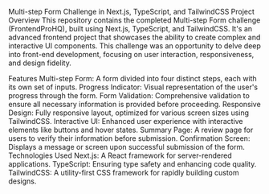 Multi-step Form Challenge in Next.js, TypeScript, and TailwindCSS
Project Overview
This repository contains the completed Multi-step Form challenge (FrontendProHQ), built using Next.js, TypeScript, and TailwindCSS. It's an advanced frontend project that showcases the ability to create complex and interactive UI components. This challenge was an opportunity to delve deep into front-end development, focusing on user interaction, responsiveness, and design fidelity.

Features
Multi-step Form: A form divided into four distinct steps, each with its own set of inputs.
Progress Indicator: Visual representation of the user's progress through the form.
Form Validation: Comprehensive validation to ensure all necessary information is provided before proceeding.
Responsive Design: Fully responsive layout, optimized for various screen sizes using TailwindCSS.
Interactive UI: Enhanced user experience with interactive elements like buttons and hover states.
Summary Page: A review page for users to verify their information before submission.
Confirmation Screen: Displays a message or screen upon successful submission of the form.
Technologies Used
Next.js: A React framework for server-rendered applications.
TypeScript: Ensuring type safety and enhancing code quality.
TailwindCSS: A utility-first CSS framework for rapidly building custom designs.
